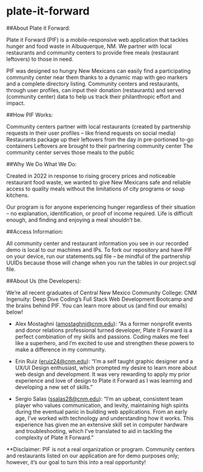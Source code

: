 # plate-it-forward

##About Plate it Forward:

Plate it Forward (PIF) is a mobile-responsive web application that tackles hunger and food waste in Albuquerque, NM. We partner with local restaurants and community centers to provide free meals (restaurant leftovers) to those in need.

PIF was designed so hungry New Mexicans can easily find a participating community center near them thanks to a dynamic map with geo markers and a complete directory listing. Community centers and restaurants, through user profiles, can input their donation (restaurants) and served (community center) data to help us track their philanthropic effort and impact.


##How PIF Works:

Community centers partner with local restaurants (created by partnership requests in their user profiles – like friend requests on social media)
Restaurants package up their leftovers from the day in pre-portioned to-go containers
Leftovers are brought to their partnering community center
The community center serves those meals to the public


##Why We Do What We Do:

Created in 2022 in response to rising grocery prices and noticeable restaurant food waste, we wanted to give New Mexicans safe and reliable access to quality meals without the limitations of city programs or soup kitchens.

Our program is for anyone experiencing hunger regardless of their situation – no explanation, identification, or proof of income required. Life is difficult enough, and finding and enjoying a meal shouldn’t be.


##Access Information:

All community center and restaurant information you see in our recorded demo is local to our machines and IPs. To fork our repository and have PIF on your device, run our statements.sql file – be mindful of the partnership UUIDs because those will change when you run the tables in our project.sql file.


##About Us (the Developers):

We’re all recent graduates of Central New Mexico Community College: CNM Ingenuity: Deep Dive Coding’s Full Stack Web Development Bootcamp and the brains behind PIF. You can learn more about us (and find our emails) below!

- Alex Mostaghni (amostaghni@cnm.edu): “As a former nonprofit events and donor relations professional turned developer, Plate it Forward is a perfect combination of my skills and passions. Coding makes me feel like a superhero, and I’m excited to use and strengthen these powers to make a difference in my community.

- Erin Ruiz (eruiz24@cnm.edu): “I’m a self taught graphic designer and a UX/UI Design enthusiast, which prompted my desire to learn more about web design and development. It was very rewarding to apply my prior experience and love of design to Plate it Forward as I was learning and developing a new set of skills.”

- Sergio Salas (ssalas28@cnm.edu): “I’m an upbeat, consistent team player who values communication, and levity, maintaining high spirits during the eventual panic in building web applications. From an early age, I’ve worked with technology and understanding how it works. This experience has given me an extensive skill set in computer hardware and troubleshooting, which I've translated to aid in tackling the complexity of Plate it Forward.”


**Disclaimer: PIF is not a real organization or program. Community centers and restaurants listed on our application are for demo purposes only; however, it’s our goal to turn this into a real opportunity!
